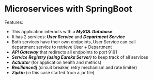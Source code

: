 # Microservices with SpringBoot

Features:
- This application interacts with a ***MySQL Database***
- It has 2 services: ***User Service*** and ***Department Service***
- Both services have their own endpoints, User Service can call department service to retrieve User + Department
- ***API Gateway*** that redirects all endpoints to port 9191
- ***Service Registry (using Eureka Server)*** to keep track of all services
- ***Actuator*** (for application health and metrics)
- ***Resiliance4j*** (circuit breaker, retry mechanism and rate limiter)
- ***Zipkin*** (in this case started from a jar file)
